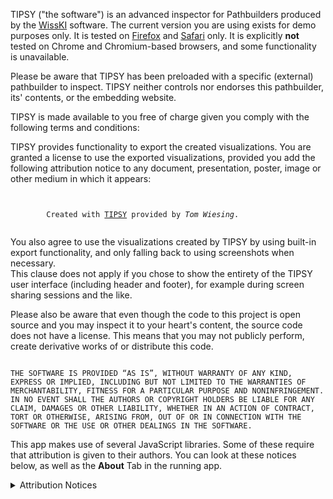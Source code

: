TIPSY ("the software") is an advanced inspector for Pathbuilders produced by the [WissKI](https://wiss-ki.eu) software.
The current version you are using exists for demo purposes only.
It is tested on [Firefox](https://www.mozilla.org/en-US/firefox/new/) and [Safari](https://www.apple.com/safari/) only.
It is explicitly <b>not</b> tested on Chrome and Chromium-based browsers, and some functionality is unavailable.

<Embedded>
    Please be aware that TIPSY has been preloaded with a specific (external) pathbuilder to inspect.
    TIPSY neither controls nor endorses this pathbuilder, its' contents, or the embedding website.
</Embedded>

TIPSY is made available to you free of charge given you comply with the following terms and conditions:

TIPSY provides functionality to export the created visualizations.
You are granted a license to use the exported visualizations, provided you add the following attribution notice to any document, presentation, poster, image or other medium in which it appears:

<code>
    <Copyable>
        Created with <a href="https://tipsy.guys.wtf/">TIPSY</a> provided by <em>Tom Wiesing</em>.
    </Copyable>
</code>

You also agree to use the visualizations created by TIPSY by using built-in export functionality, and only falling back to using screenshots when necessary.  
This clause does not apply if you chose to show the entirety of the TIPSY user interface (including header and footer), for example during screen sharing sessions and the like.

Please also be aware that even though the code to this project is open source and you may inspect it to your heart's content, the source code does not have a license. 
This means that you may not publicly perform, create derivative works of or distribute this code.

<code>
THE SOFTWARE IS PROVIDED “AS IS”, WITHOUT WARRANTY OF ANY KIND, EXPRESS OR IMPLIED, INCLUDING BUT NOT LIMITED TO THE WARRANTIES OF MERCHANTABILITY, FITNESS FOR A PARTICULAR PURPOSE AND NONINFRINGEMENT. IN NO EVENT SHALL THE AUTHORS OR COPYRIGHT HOLDERS BE LIABLE FOR ANY CLAIM, DAMAGES OR OTHER LIABILITY, WHETHER IN AN ACTION OF CONTRACT, TORT OR OTHERWISE, ARISING FROM, OUT OF OR IN CONNECTION WITH THE SOFTWARE OR THE USE OR OTHER DEALINGS IN THE SOFTWARE.
</code>

This app makes use of several JavaScript libraries.
Some of these require that attribution is given to their authors.
You can look at these notices below, as well as the __About__ Tab in the running app.

<details>
    <summary>Attribution Notices</summary>

<Legal>(the app will include legal notices here)</Legal>

</details>
